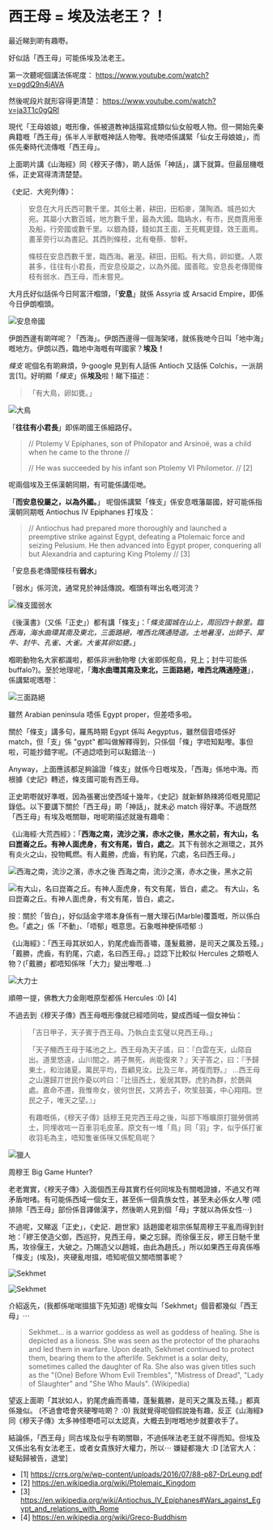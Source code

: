 # 西王母 = 埃及法老王？！

最近睇到啲有趣嘢。

好似話「西王母」可能係埃及法老王。

第一次聽呢個講法係呢度： https://www.youtube.com/watch?v=pgdQ9n4jAVA

然後呢段片就形容得更清楚： https://www.youtube.com/watch?v=ja3T1c0gQRI

現代「王母娘娘」嘅形像，係被道教神話描寫成類似仙女般嘅人物。但一開始先秦典籍嘅「西王母」係半人半獸嘅神話人物嚟。我哋唔係講緊「仙女王母娘娘」，而係先秦時代流傳嘅「西王母」。

上面啲片講《山海經》同《穆天子傳》，啲人話係「神話」，講下就算。但最屈機嘅係，正史寫得清清楚楚。

《史記．大宛列傳》：

> 安息在大月氏西可數千里。其俗土著，耕田，田稻麥，蒲陶酒。城邑如大宛。其屬小大數百城，地方數千里，最為大國。臨媯水，有市，民商賈用車及船，行旁國或數千里。以銀為錢，錢如其王面，王死輒更錢，效王面焉。畫革旁行以為書記。其西則條枝，北有奄蔡、黎軒。
>
> 條枝在安息西數千里，臨西海。暑溼。耕田，田稻。有大鳥，卵如甕。人眾甚多，往往有小君長，而安息役屬之，以為外國。國善眩。安息長老傳聞條枝有弱水、西王母，而未嘗見。

大月氏好似話係今日阿富汗嗰頭，「**安息**」就係 Assyria 或 Arsacid Empire，即係今日伊朗嗰頭。

![安息帝國](./_images/arsacid.jpg)


伊朗西邊有啲咩呢？「西海」。伊朗西邊得一個海架啫，就係我哋今日叫「地中海」嘅地方。伊朗以西，臨地中海嘅有咩國家？**埃及！**

*條支* 呢個名有啲麻煩，9-google 見到有人話係 Antioch 又話係 Colchis，一派胡言[1]。好明顯「*條支*」係**埃及**啦！睇下描述：

> 「有大鳥，卵如甕。」

![大鳥](./_images/ostritch.jpg)


「**往往有小君長**」即係啲國王係細路仔。

> // Ptolemy V Epiphanes, son of Philopator and Arsinoë, was a child when he came to the throne //
>
> // He was succeeded by his infant son Ptolemy VI Philometor. // [2]

呢兩個埃及王係漢朝同期，有可能係講佢哋。

「**而安息役屬之，以為外國。**」 呢個係講緊「條支」係安息嘅藩屬國，好可能係指漢朝同期嘅 Antiochus IV Epiphanes 打埃及：

> // Antiochus had prepared more thoroughly and launched a preemptive strike against Egypt, defeating a Ptolemaic force and seizing Pelusium. He then advanced into Egypt proper, conquering all but Alexandria and capturing King Ptolemy // [3]

「安息長老傳聞條枝有**弱水**」

「弱水」係河流，通常見於神話傳說。嗰頭有咩出名嘅河流？

![條支國弱水](./_images/nile.jpg)


《後漢書》（又係「正史」）都有講「條支」：「*條支國城在山上，周回四十餘里。臨西海，海水曲環其南及東北，三面路絕，唯西北隅通陸道。土地暑溼，出師子、犀牛、封牛、孔雀、大雀。大雀其卵如甕。*」

嗰啲動物名大家都識啦，都係非洲動物嚟 (大雀即係鴕鳥，見上；封牛可能係 buffalo?)。至於地理呢，「**海水曲環其南及東北，三面路絕，唯西北隅通陸道**」，係講緊呢嚿嘢：

![三面路絕](./_images/threeway.png)

雖然 Arabian peninsula 唔係 Egypt proper，但差唔多啦。

關於「條支」講多句，羅馬時期 Egypt 係叫 Aegyptus，雖然個音唔係好 match，但「支」係 "gypt" 都叫做解釋得到，只係個「條」字唔知點嚟。事但啦，可能抄錯字呢。(不過諗唔到可以點錯法⋯)

Anyway，上面應該都足夠論證「條支」就係今日嘅埃及，「西海」係地中海。而根據《史記》轉述，條支國可能有西王母。

正史啲嘢就好準嘅，因為張騫出使西域十幾年，《史記》就新鮮熱辣將佢嘅見聞記錄低。以下要講下關於「西王母」啲「神話」，就未必 match 得好準。不過既然「西王母」有埃及嘅關聯，咁呢啲描述就幾有趣嘞：

《山海經·大荒西經》：「**西海之南，流沙之濱，赤水之後，黑水之前，有大山，名曰崑崙之丘。有神人面虎身，有文有尾，皆白，處之**。其下有弱水之淵環之，其外有炎火之山，投物輒燃。有人戴勝，虎齒，有豹尾，穴處，名曰西王母。」


![西海之南，流沙之濱，赤水之後](./_images/geography_of_saiwongmou.jpg)
西海之南，流沙之濱，赤水之後，黑水之前

![有大山，名曰崑崙之丘。有神人面虎身，有文有尾，皆白，處之。](./_images/pyramids-giza-sphinx-egypt-260nw-1356877124.jpg)
有大山，名曰崑崙之丘。有神人面虎身，有文有尾，皆白，處之。

按：關於「皆白」，好似話金字塔本身係有一層大理石(Marble)覆蓋嘅，所以係白色。「處之」係「不動」、「唔郁」嘅意思。石象嘅神梗係唔郁 :)

《山海經》：「西王母其狀如人，豹尾虎齒而善嘯，蓬髮戴勝，是司天之厲及五殘。」「戴勝，虎齒，有豹尾，穴處，名曰西王母。」諗諗下比較似 Hercules 之類嘅人物？(「戴勝」都唔知係咪「大力」變出嚟嘅...)

![大力士](./_images/hercules.jpg)

順帶一提，佛教大力金剛嘅原型都係 Hercules :0) [4]

不過去到《穆天子傳》西王母嘅形像就已經唔同咗，變成西域一個女神仙：

> 「吉日甲子，天子賓于西王母。乃執白圭玄璧以見西王母。」
>
> 「天子觴西王母于瑤池之上。西王母為天子謠，曰：『白雲在天，山䧙自出。道里悠遠，山川間之。將子無死，尚能復來？』天子答之，曰：『予歸東土，和治諸夏。萬民平均，吾顧見汝。比及三年，將復而野。』 ...西王母之山還歸丌世民作憂以吟曰：『比徂西土，爰居其野。虎豹為群，於鵲與處。嘉命不遷，我惟帝女，彼何世民，又將去子，吹笙鼓簧，中心翔翔。世民之子，唯天之望。』」
>
> 有趣嘅係，《穆天子傳》話穆王見完西王母之後，叫部下喺曠原打獵勞償將士，同埋收咗一百車羽毛皮革。原文有一堆「鳥」同「羽」字，似乎係打雀收羽毛為主，唔知隻雀係咪又係駝鳥呢？

![獵人](./_images/biggamehunter.jpg)

周穆王 Big Game Hunter?

老老實實，《穆天子傳》入面個西王母其實冇任何同埃及有關嘅證據，不過又冇咩矛盾咁啫。有可能係西域一個女王，甚至係一個貴族女性，甚至未必係女人嚟 (唔排除「西王母」部份係音譯做漢字，然後啲人見到個「母」字就以為係女性⋯)

不過呢，又睇返「正史」，《史記．趙世家》話趙國老祖宗係幫周穆王平亂而得到封地：「繆王使造父御，西巡狩，見西王母，樂之忘歸。而徐偃王反，繆王日馳千里馬，攻徐偃王，大破之。乃賜造父以趙城，由此為趙氏。」所以如果西王母真係喺「條支」(埃及)，夾硬亂咁搵，唔知呢個又關唔關事呢？

![Sekhmet](./_images/Sekhmet1.jpg)

![Sekhmet](./_images/Sekhmet2.jpg)

介紹返先，(我都係啱啱搵搵下先知道) 呢條女叫「Sekhmet」個音都幾似「西王母」⋯

> Sekhmet... is a warrior goddess as well as goddess of healing. She is depicted as a lioness. She was seen as the protector of the pharaohs and led them in warfare. Upon death, Sekhmet continued to protect them, bearing them to the afterlife. Sekhmet is a solar deity, sometimes called the daughter of Ra. She also was given titles such as the "(One) Before Whom Evil Trembles", "Mistress of Dread", "Lady of Slaughter" and "She Who Mauls". (Wikipedia)

望返上面啲「其狀如人，豹尾虎齒而善嘯，蓬髮戴勝，是司天之厲及五殘。」都真係幾似。 (不過會唔會夾硬嚟咗啲？ :0)  我就覺得呢個假說幾有趣，反正《山海經》同《穆天子傳》太多神怪嘢唔可以太認真，大概去到咁嘅地步就要收手了。

結論係，「西王母」同古埃及似乎有啲關聯，不過係咪法老王就不得而知。但埃及又係出名有女法老王，或者女貴族好大權力，所以⋯ 嫌疑都幾大 :D [法官大人：疑點歸被告，退堂]

- [1] https://crrs.org/w/wp-content/uploads/2016/07/88-p87-DrLeung.pdf
- [2] https://en.wikipedia.org/wiki/Ptolemaic_Kingdom
- [3] https://en.wikipedia.org/wiki/Antiochus_IV_Epiphanes#Wars_against_Egypt_and_relations_with_Rome
- [4] https://en.wikipedia.org/wiki/Greco-Buddhism
